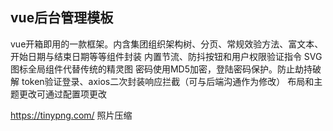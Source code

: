 ## vue后台管理模板
vue开箱即用的一款框架。内含集团组织架构树、分页、常规效验方法、富文本、开始日期与结束日期等等组件封装
内置节流、防抖按钮和用户权限验证指令
SVG 图标全局组件代替传统的精灵图
密码使用MD5加密，登陆密码保护。防止劫持破解
token验证登录、axios二次封装响应拦截（可与后端沟通作为修改）
布局和主题更改可通过配置项更改

https://tinypng.com/ 照片压缩
